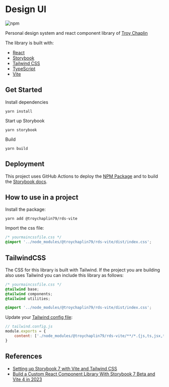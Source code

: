 # Design UI

![npm](https://img.shields.io/npm/v/@troychaplin79/rds-vite)

Personal design system and react component library of [Troy Chaplin](https://github.com/troychaplin)

The library is built with:

-   [React](https://reactjs.org/)
-   [Storybook](https://storybook.js.org/)
-   [Tailwind CSS](https://tailwindcss.com/)
-   [TypeScript](https://www.typescriptlang.org/)
-   [Vite](https://vitejs.dev/)

## Get Started

Install dependencies

```
yarn install
```

Start up Storybook

```
yarn storybook
```

Build

```
yarn build
```

## Deployment

This project uses GitHub Actions to deploy the [NPM Package](https://www.npmjs.com/package/@troychaplin79/rds-vite) and to build the [Storybook docs](https://troychaplin.github.io/rds-vite/).

## How to use in a project

Install the package:

```
yarn add @troychaplin79/rds-vite
```

Import the css file:

```css
/* yourmaincssfile.css */
@import '../node_modules/@troychaplin79/rds-vite/dist/index.css';
```

## TailwindCSS

The CSS for this library is built with Tailwind. If the project you are building also uses Tailwind you can include this library as follows:

```css
/* yourmaincssfile.css */
@tailwind base;
@tailwind components;
@tailwind utilities;

@import '../node_modules/@troychaplin79/rds-vite/dist/index.css';
```

Update your [Tailwind config file](https://tailwindcss.com/docs/configuration):

```javascript
// tailwind.config.js
module.exports = {
    content: ['./node_modules/@troychaplin79/rds-vite/**/*.{js,ts,jsx,tsx}'],
}
```

## References

-   [Setting up Storybook 7 with Vite and Tailwind CSS](https://medium.com/kantega/setting-up-storybook-7-with-vite-and-tailwind-css-8e39f4343011)
-   [Build a Custom React Component Library With Storybook 7 Beta and Vite 4 in 2023](https://betterprogramming.pub/build-a-custom-react-component-library-with-storybook-7-beta-and-vite-4-in-2023-c52db4d733c0)
